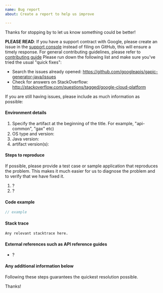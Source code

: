 ```yaml
---
name: Bug report
about: Create a report to help us improve

---
```


Thanks for stopping by to let us know something could be better!

**PLEASE READ**: If you have a support contract with Google, please create an issue in the [support console](https://cloud.google.com/support/) instead of filing on GitHub, this will ensure a timely response.
For general contributing guidelines, please refer to [contributing guide](https://github.com/googleapis/gapic-generator-java/blob/main/CONTRIBUTING.md)
Please run down the following list and make sure you've tried the usual "quick fixes":

- Search the issues already opened: https://github.com/googleapis/gapic-generator-java/issues
- Check for answers on StackOverflow: http://stackoverflow.com/questions/tagged/google-cloud-platform

If you are still having issues, please include as much information as possible:

#### Environment details

1. Specify the artifact at the beginning of the title. For example, "api-common", "gax" etc)
2. OS type and version:
3. Java version:
4. artifact version(s):

#### Steps to reproduce
If possible, please provide a test case or sample application that reproduces the problem. This makes it much easier for us to diagnose the problem and to verify that we have fixed it.

1. ?
2. ?

#### Code example

```java
// example
```

#### Stack trace
```
Any relevant stacktrace here.
```

#### External references such as API reference guides

- ?

#### Any additional information below


Following these steps guarantees the quickest resolution possible.

Thanks!